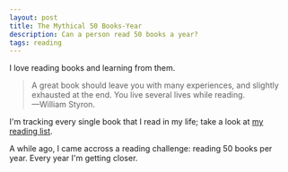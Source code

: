 ```yaml
---
layout: post
title: The Mythical 50 Books-Year
description: Can a person read 50 books a year?
tags: reading
---
```


I love reading books and learning from them.

> A great book should leave you with many experiences, and slightly exhausted
> at the end. You live several lives while reading.  
> —William Styron.

I'm tracking every single book that I read in my life; take a look at [my reading list][1].

A while ago, I came accross a reading challenge: reading 50 books per year. Every
year I'm getting closer.


[1]: /books/
